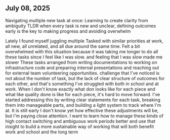 ## July 08, 2025 
Navigating multiple new task at once: Learning to create clarity from ambiguity
TLDR when every task is new and unclear, defining outcomes early is the key to making progress and avoiding overwhelm

Lately I found myself juggling multiple Tasked with similar priorities at work, all new, all unrelated, and all due around the same time. Felt a bit overwhelmed with this situation because it was taking me longer to do all these tasks since I feel like I was slow. and feeling that I was slow made me slower
These tasks arranged from writing documentations to working on infrastructure code and preparing internal presentations and reaching out for external team volunteering opportunities. 
challenge that I've noticed is not about the number of task, but the lack of clear structure of outcomes for each other, and that's something I've struggled with both in school and at work.
   When I don't know exactly what don looks like for each piece and what like quality done is like for each piece, it's hard to move forward. 
   I've started addressing this by writing clear statements for each task, breaking them into manageable parts, and building a light system to track where I'm at. It is still early I don't know yet how effective these adjustments will be, 
   but I'm paying close attention. 
   I want to learn how to manage these kinds of high contact switching and ambiguous work periods better and use that insight to build a more sustainable way of working that will both benefit work and school and the long term
